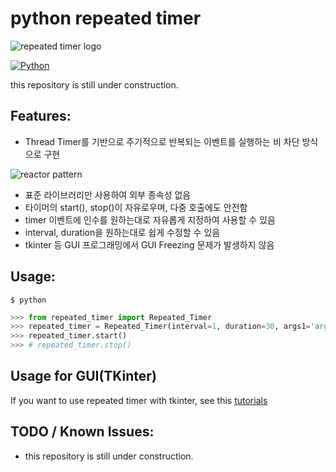 # python repeated timer

![repeated timer logo](https://user-images.githubusercontent.com/41291493/122342770-f1d50d80-cf7f-11eb-87ec-844bcc1343d5.png)

[![Python](https://img.shields.io/pypi/pyversions/tensorflow.svg?style=plastic)](https://badge.fury.io/py/tensorflow)

this repository is still under construction.

## Features:
* Thread Timer를 기반으로 주기적으로 반복되는 이벤트를 실행하는 비 차단 방식으로 구현

![reactor pattern](https://user-images.githubusercontent.com/41291493/122345732-24343a00-cf83-11eb-9941-242c4a28404d.png)

* 표준 라이브러리만 사용하여 외부 종속성 없음
* 타이머의 start(), stop()이 자유로우며, 다중 호출에도 안전함
* timer 이벤트에 인수를 원하는대로 자유롭게 지정하여 사용할 수 있음
* interval, duration을 원하는대로 쉽게 수정할 수 있음
* tkinter 등 GUI 프로그래밍에서 GUI Freezing 문제가 발생하지 않음

## Usage:

```shell
$ python
```

``` python
>>> from repeated_timer import Repeated_Timer
>>> repeated_timer = Repeated_Timer(interval=1, duration=30, args1='args1', args2='args2')
>>> repeated_timer.start()
>>> # repeated_timer.stop()
```

## Usage for GUI(TKinter)

If you want to use repeated timer with tkinter, see this [tutorials](https://github.com/takhyun12/python-repeated-timer/blob/main/usage.py)

## TODO / Known Issues:
* this repository is still under construction.
